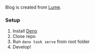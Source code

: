 Blog is created from [Lume](https://lume.land/).

### Setup

1. Install [Deno](https://docs.deno.com/runtime/manual)
2. Clone repo
3. Run `deno task serve` from root folder
4. Develop!
